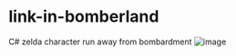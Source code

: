 # link-in-bomberland
C# zelda character run away from bombardment
![image](https://github.com/tingmon2/link-in-bomberland/assets/128055745/9e06e1b8-f87e-447c-8323-44bae7319027)
